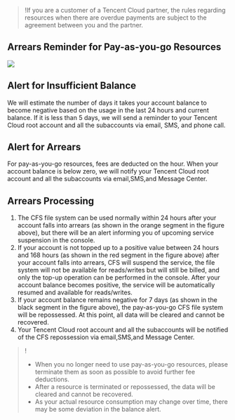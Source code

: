 >!If you are a customer of a Tencent Cloud partner, the rules regarding resources when there are overdue payments are subject to the agreement between you and the partner.

## Arrears Reminder for Pay-as-you-go Resources
![](https://main.qcloudimg.com/raw/23ef4b0d1cc37f6d73627978ffd79e83.jpg)

## Alert for Insufficient Balance
We will estimate the number of days it takes your account balance to become negative based on the usage in the last 24 hours and current balance. If it is less than 5 days, we will send a reminder to your Tencent Cloud root account and all the subaccounts via email, SMS, and phone call.


## Alert for Arrears
For pay-as-you-go resources, fees are deducted on the hour. When your account balance is below zero, we will notify your Tencent Cloud root account and all the subaccounts via email,SMS,and Message Center.


## Arrears Processing
1. The CFS file system can be used normally within 24 hours after your account falls into arrears (as shown in the orange segment in the figure above), but there will be an alert informing you of upcoming service suspension in the console.
2. If your account is not topped up to a positive value between 24 hours and 168 hours (as shown in the red segment in the figure above) after your account falls into arrears, CFS will suspend the service, the file system will not be available for reads/writes but will still be billed, and only the top-up operation can be performed in the console. After your account balance becomes positive, the service will be automatically resumed and available for reads/writes.
3. If your account balance remains negative for 7 days (as shown in the black segment in the figure above), the pay-as-you-go CFS file system will be repossessed. At this point, all data will be cleared and cannot be recovered.
4. Your Tencent Cloud root account and all the subaccounts will be notified of the CFS repossession via email,SMS,and Message Center.

>!
>- When you no longer need to use pay-as-you-go resources, please terminate them as soon as possible to avoid further fee deductions.
>- After a resource is terminated or repossessed, the data will be cleared and cannot be recovered.
>- As your actual resource consumption may change over time, there may be some deviation in the balance alert.
